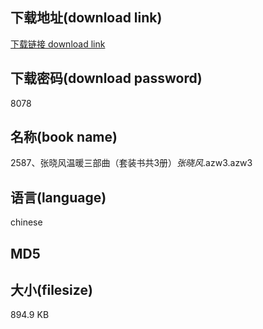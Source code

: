 ## 下载地址(download link)
[下载链接 download link](https://voluble-croquembouche-d321dc.netlify.app/?s=2587%E3%80%81%E5%BC%A0%E6%99%93%E9%A3%8E%E6%B8%A9%E6%9A%96%E4%B8%89%E9%83%A8%E6%9B%B2%EF%BC%88%E5%A5%97%E8%A3%85%E4%B9%A6%E5%85%B13%E5%86%8C%EF%BC%89_%E5%BC%A0%E6%99%93%E9%A3%8E_.azw3)

## 下载密码(download password)
8078

## 名称(book name)
2587、张晓风温暖三部曲（套装书共3册）_张晓风_.azw3.azw3

## 语言(language)
chinese

## MD5


## 大小(filesize)
894.9 KB
